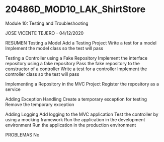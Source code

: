 # 20486D_MOD10_LAK_ShirtStore
Module 10: Testing and Troubleshooting

JOSE VICENTE TEJERO - 04/12/2020

RESUMEN
Testing a Model
Add a Testing Project
Write a test for a model
Implement the model class so the test will pass

Testing a Controller using a Fake Repository
Implement the interface repository using a fake repository
Pass the fake repository to the constructor of a controller
Write a test for a controller
 Implement the controller class so the test will pass
 
 Implementing a Repository in the MVC Project
 Register the repository as a service
 
Adding Exception Handling
Create a temporary exception for testing
Remove the temporary exception

Adding Logging
 Add logging to the MVC application
 Test the controller by using a mocking framework
Run the application in the development environment
Run the application in the production environment

PROBLEMAS
No
